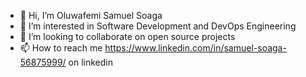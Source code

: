 - 👋 Hi, I’m Oluwafemi Samuel Soaga
- 👀 I’m interested in Software Development and DevOps Engineering
- 💞️ I’m looking to collaborate on open source projects
- 📫 How to reach me https://www.linkedin.com/in/samuel-soaga-56875999/ on linkedin

<!---
femisoaga/femisoaga is a ✨ special ✨ repository because its `README.md` (this file) appears on your GitHub profile.
You can click the Preview link to take a look at your changes.
--->
